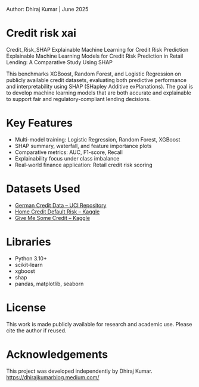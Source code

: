 Author: Dhiraj Kumar | June 2025

# Credit risk xai
Credit_Risk_SHAP
Explainable Machine Learning for Credit Risk Prediction
Explainable Machine Learning Models for Credit Risk Prediction in Retail Lending: A Comparative Study Using SHAP 

This benchmarks XGBoost, Random Forest, and Logistic Regression on publicly available credit datasets, evaluating both predictive performance and interpretability using SHAP (SHapley Additive exPlanations).
The goal is to develop machine learning models that are both accurate and explainable to support fair and regulatory-compliant lending decisions.

# Key Features

- Multi-model training: Logistic Regression, Random Forest, XGBoost
- SHAP summary, waterfall, and feature importance plots
- Comparative metrics: AUC, F1-score, Recall
- Explainability focus under class imbalance
- Real-world finance application: Retail credit risk scoring

# Datasets Used

- [German Credit Data – UCI Repository](https://archive.ics.uci.edu/ml/datasets/statlog+(german+credit+data))
- [Home Credit Default Risk – Kaggle](https://www.kaggle.com/competitions/home-credit-default-risk)
- [Give Me Some Credit – Kaggle](https://www.kaggle.com/c/GiveMeSomeCredit)

# Libraries

- Python 3.10+
- scikit-learn
- xgboost
- shap
- pandas, matplotlib, seaborn

# License

This work is made publicly available for research and academic use. Please cite the author if reused.

# Acknowledgements

This project was developed independently by Dhiraj Kumar.
https://dhirajkumarblog.medium.com/
